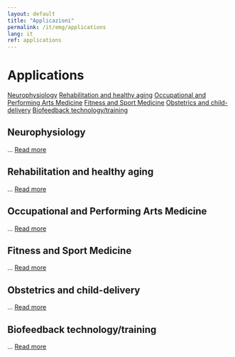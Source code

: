 ```yaml
---
layout: default
title: "Applicazioni"
permalink: /it/emg/applications
lang: it
ref: applications
---
```


<!-- APPLICAZIONI -->
<div class="row">
  <div class="container">
    <h1 name="applications" id="applications">Applications</h1>
  	<div class="row">
      <div class="col-lg-12 col-md-12 col-sm-12 col-xs-12 rm-tab-container">
          <div class="col-lg-3 col-md-3 col-sm-3 col-xs-3 rm-tab-menu">
            <div class="list-group">
              <a href="#" class="list-group-item active">Neurophysiology</a>
              <a href="#" class="list-group-item">Rehabilitation and healthy aging</a>
              <a href="#" class="list-group-item">Occupational and Performing Arts Medicine</a>
              <a href="#" class="list-group-item">Fitness and Sport Medicine</a>
              <a href="#" class="list-group-item">Obstetrics and child-delivery</a>
              <a href="#" class="list-group-item">Biofeedback technology/training</a>
            </div>
          </div>
          <div class="col-lg-9 col-md-9 col-sm-9 col-xs-9 rm-tab">
              <div class="rm-tab-content active">
                <h2>Neurophysiology</h2>
                ...
                <a href="{{ site.baseurl }}/en/emg/applications/neurophysiology">Read more</a>
              </div>
              <div class="rm-tab-content">
                <h2>Rehabilitation and healthy aging</h2>
                ...
                <a href="{{ site.baseurl }}/en/emg/applications/rehabilitation">Read more</a>
              </div>
              <div class="rm-tab-content">
                <h2>Occupational and Performing Arts Medicine</h2>
                ...
                <a href="{{ site.baseurl }}/en/emg/applications/occupational">Read more</a>
              </div>
              <div class="rm-tab-content">
                <h2>Fitness and Sport Medicine</h2>
                ...
                <a href="{{ site.baseurl }}/en/emg/applications/fitness">Read more</a>
              </div>
              <div class="rm-tab-content">
                <h2>Obstetrics and child-delivery</h2>
                ...
                <a href="{{ site.baseurl }}/en/emg/applications/obstetrics">Read more</a>
              </div>
              <div class="rm-tab-content">
                <h2>Biofeedback technology/training</h2>
                ...
                <a href="{{ site.baseurl }}/en/emg/applications/biofeedback">Read more</a>
              </div>
          </div>
      </div>
    </div>
  </div>
</div>